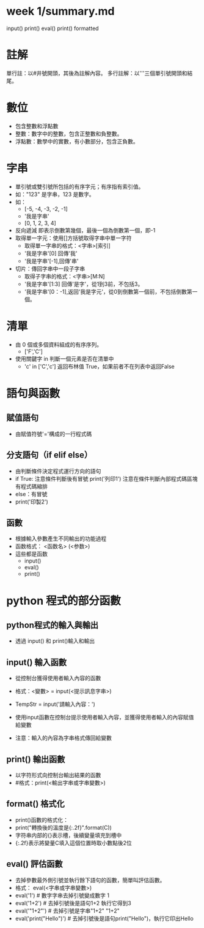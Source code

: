 # week 1/summary.md

input()
print()
eval()
print() formatted

# 註解

單行註：以#井號開頭，其後為註解內容。
多行註解：以'''三個單引號開頭和結尾。

# 數位

- 包含整數和浮點數
- 整數：數字中的整數，包含正整數和負整數。
- 浮點數：數學中的實數，有小數部分，包含正負數。

# 字串
- 單引號或雙引號所包括的有序字元；有序指有索引值。
- 如："123" 是字串，123 是數字。
- 如：
    - [-5, -4, -3, -2, -1]
    - '我是字串'
    - [0, 1, 2, 3, 4]
- 反向遞減 即表示倒數第幾個，最後一個為倒數第一個，即-1
- 取得單一字元：使用[]方括號取得字串中單一字符
    - 取得單一字串的格式：<字串>[索引]
    - '我是字串'[0] 回傳'我'
    - '我是字串'[-1],回傳'串'
- 切片：傳回字串中一段子字串
    - 取得子字串的格式：<字串>[M:N]
    - '我是字串'[1:3] 回傳'是字'，從1到3前，不包括3。
    - '我是字串'[0：-1],返回'我是字元'，從0到倒數第一個前，不包括倒數第一個。

# 清單

- 由 0 個或多個資料組成的有序序列。
    - ['F','C']
- 使用關鍵字 in 判斷一個元素是否在清單中
    - 'c' in ['C','c'] 返回布林值 True，如果前者不在列表中返回False

# 語句與函數

## 賦值語句

- 由賦值符號'='構成的一行程式碼

## 分支語句（if elif else）

- 由判斷條件決定程式運行方向的語句
- if True: 注意條件判斷後有冒號
    print('列印1') 注意在條件判斷內部程式碼區塊有程式碼縮排
- else：有冒號
- print('印製2')

## 函數

- 根據輸入參數產生不同輸出的功能過程
- 函数格式： <函数名> (<参数>)
- 這些都是函数
    - input()
    - eval()
    - print()

# python 程式的部分函數

## python程式的輸入與輸出

- 透過 input() 和 print()輸入和輸出

## input() 輸入函數

- 從控制台獲得使用者輸入內容的函數

- 格式：<變數> = input(<提示訊息字串>)
- TempStr = input('請輸入內容：')
- 使用input函數在控制台提示使用者輸入內容，並獲得使用者輸入的內容賦值給變數
- 注意：輸入的內容為字串格式傳回給變數

## print() 輸出函數

- 以字符形式向控制台輸出結果的函數
- #格式：print(<輸出字串或字串變數>)

## format() 格式化

- print()函數的格式化：
- print("轉換後的溫度是{:.2f}".format(C))
- 字符串内部的{}表示槽，後續變量填充到槽中
- {:.2f}表示將變量C填入這個位置時取小數點後2位

## eval() 評估函數

- 去掉參數最外側引號並執行餘下語句的函數，簡單叫評估函數。
- 格式： eval(<字串或字串變數>)
- eval('1') # 數字字串去掉引號變成數字
1
- eval('1+2') # 去掉引號後是語句1+2 執行它得到3
- eval('"1+2"') # 去掉引號是字串"1+2"
"1+2"
- eval('print("Hello")') # 去掉引號後是語句print("Hello")，執行它印出Hello
